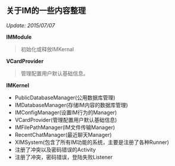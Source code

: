 ## 关于IM的一些内容整理

*Update: 2015/07/07*

**IMModule**

> 初始化或释放IMKernal

**VCardProvider**

> 管理配置用户默认基础信息。
    
**IMKernel**

* PublicDatabaseManager(公用数据库管理)
* IMDatabaseManager(存储IM内容的数据库管理)
* IMConfigManager(设置IM行为的Manager)
* VCardProvider(管理配置用户默认基础信息)
* IMFilePathManager(IM文件传输Manager)
* RecentChatManager(最近聊天Manager)
* XIMSystem(包含了所有IM功能的系统，主要是注册了各种Runner)
* 注册了冲突以及密码错误的Activity
* 注册了冲突，密码错误，登陆失败Listener

